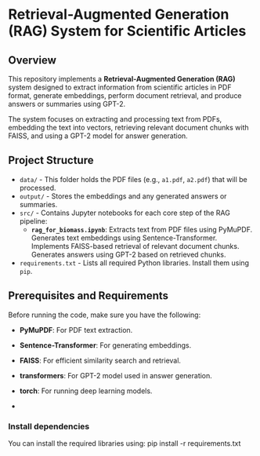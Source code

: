 
# Retrieval-Augmented Generation (RAG) System for Scientific Articles

## Overview

This repository implements a **Retrieval-Augmented Generation (RAG)** system designed to extract information from scientific articles in PDF format, generate embeddings, perform document retrieval, and produce answers or summaries using GPT-2.

The system focuses on extracting and processing text from PDFs, embedding the text into vectors, retrieving relevant document chunks with FAISS, and using a GPT-2 model for answer generation.


## Project Structure
- `data/` - This folder holds the PDF files (e.g., `a1.pdf`, `a2.pdf`) that will be processed.
- `output/` - Stores the embeddings and any generated answers or summaries.
- `src/` - Contains Jupyter notebooks for each core step of the RAG pipeline:
  - **`rag_for_biomass.ipynb`**: Extracts text from PDF files using PyMuPDF.  Generates text embeddings using Sentence-Transformer. Implements FAISS-based retrieval of relevant document chunks. Generates answers using GPT-2 based on retrieved chunks.
- `requirements.txt` - Lists all required Python libraries. Install them using `pip`.



## Prerequisites and Requirements

Before running the code, make sure you have the following:
- **PyMuPDF**: For PDF text extraction.
- **Sentence-Transformer**: For generating embeddings.
- **FAISS**: For efficient similarity search and retrieval.
- **transformers**: For GPT-2 model used in answer generation.
- **torch**: For running deep learning models.

- 
### Install dependencies

You can install the required libraries using:
pip install -r requirements.txt





